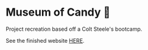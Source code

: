 # Museum of Candy :lollipop:
Project recreation based off a Colt Steele's bootcamp.

See the finished website [HERE](https://vladkorchyk.github.io/Museum-of-Candy/).
